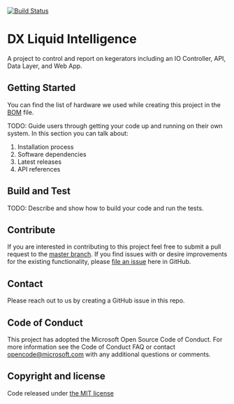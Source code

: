 [![Build Status](https://travis-ci.org/MicrosoftDX/liquidintel.svg?branch=master)](https://travis-ci.org/MicrosoftDX/liquidintel)

# DX Liquid Intelligence
A project to control and report on kegerators including an IO Controller, API, Data Layer, and Web App. 

## Getting Started
You can find the list of hardware we used while creating this project in the [BOM](bom.md) file.

TODO: Guide users through getting your code up and running on their own system. In this section you can talk about:
1.	Installation process
2.	Software dependencies
3.	Latest releases
4.	API references

## Build and Test
TODO: Describe and show how to build your code and run the tests. 

## Contribute
If you are interested in contributing to this project feel free to submit a pull request to the [master branch](https://github.com/MicrosoftDX/liquidintel/tree/master). If you find issues with or desire improvements for the existing functionality, please [file an issue](https://github.com/MicrosoftDX/liquidintel/issues) here in GitHub. 

## Contact

Please reach out to us by creating a GitHub issue in this repo.

## Code of Conduct

This project has adopted the Microsoft Open Source Code of Conduct. For more information see the Code of Conduct FAQ or contact opencode@microsoft.com with any additional questions or comments.

## Copyright and license

Code released under [the MIT license](https://github.com/MicrosoftDX/liquidintel/blob/master/LICENSE)
